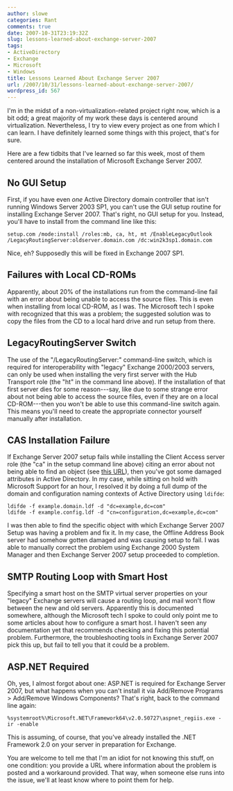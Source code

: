 ```yaml
---
author: slowe
categories: Rant
comments: true
date: 2007-10-31T23:19:32Z
slug: lessons-learned-about-exchange-server-2007
tags:
- ActiveDirectory
- Exchange
- Microsoft
- Windows
title: Lessons Learned About Exchange Server 2007
url: /2007/10/31/lessons-learned-about-exchange-server-2007/
wordpress_id: 567
---
```


I'm in the midst of a non-virtualization-related project right now, which is a bit odd; a great majority of my work these days is centered around virtualization. Nevertheless, I try to view every project as one from which I can learn. I have definitely learned some things with this project, that's for sure.

Here are a few tidbits that I've learned so far this week, most of them centered around the installation of Microsoft Exchange Server 2007.

## No GUI Setup

First, if you have even _one_ Active Directory domain controller that isn't running Windows Server 2003 SP1, you can't use the GUI setup routine for installing Exchange Server 2007. That's right, no GUI setup for you. Instead, you'll have to install from the command line like this:  

```text
setup.com /mode:install /roles:mb, ca, ht, mt /EnableLegacyOutlook /LegacyRoutingServer:oldserver.domain.com /dc:win2k3sp1.domain.com
```

Nice, eh? Supposedly this will be fixed in Exchange 2007 SP1.

## Failures with Local CD-ROMs

Apparently, about 20% of the installations run from the command-line fail with an error about being unable to access the source files. This is even when installing from local CD-ROM, as I was. The Microsoft tech I spoke with recognized that this was a problem; the suggested solution was to copy the files from the CD to a local hard drive and run setup from there.

## LegacyRoutingServer Switch

The use of the "/LegacyRoutingServer:" command-line switch, which is required for interoperability with "legacy" Exchange 2000/2003 servers, can only be used when installing the very first server with the Hub Transport role (the "ht" in the command line above). If the installation of that first server dies for some reason---say, like due to some strange error about not being able to access the source files, even if they are on a local CD-ROM---then you won't be able to use this command-line switch again. This means you'll need to create the appropriate connector yourself manually after installation.

## CAS Installation Failure

If Exchange Server 2007 setup fails while installing the Client Access server role (the "ca" in the setup command line above) citing an error about not being able to find an object (see [this URL](http://technet.microsoft.com/en-us/library/bb738162.aspx)), then you've got some damaged attributes in Active Directory. In my case, while sitting on hold with Microsoft Support for an hour, I resolved it by doing a full dump of the domain and configuration naming contexts of Active Directory using `ldifde`:

```text
ldifde -f example.domain.ldf -d "dc=example,dc=com"  
ldifde -f example.config.ldf -d "cn=configuration,dc=example,dc=com"
```

I was then able to find the specific object with which Exchange Server 2007 Setup was having a problem and fix it. In my case, the Offline Address Book server had somehow gotten damaged and was causing setup to fail. I was able to manually correct the problem using Exchange 2000 System Manager and then Exchange Server 2007 setup proceeded to completion.

## SMTP Routing Loop with Smart Host

Specifying a smart host on the SMTP virtual server properties on your "legacy" Exchange servers will cause a routing loop, and mail won't flow between the new and old servers. Apparently this is documented somewhere, although the Microsoft tech I spoke to could only point me to some articles about how to configure a smart host. I haven't seen any documentation yet that recommends checking and fixing this potential problem. Furthermore, the troubleshooting tools in Exchange Server 2007 pick this up, but fail to tell you that it could be a problem.

## ASP.NET Required

Oh, yes, I almost forgot about one: ASP.NET is required for Exchange Server 2007, but what happens when you can't install it via Add/Remove Programs > Add/Remove Windows Components? That's right, back to the command line again:  

```text
%systemroot%\Microsoft.NET\Framework64\v2.0.50727\aspnet_regiis.exe -ir -enable
```

This is assuming, of course, that you've already installed the .NET Framework 2.0 on your server in preparation for Exchange.

You are welcome to tell me that I'm an idiot for not knowing this stuff, on one condition: you provide a URL where information about the problem is posted and a workaround provided. That way, when someone else runs into the issue, we'll at least know where to point them for help.
